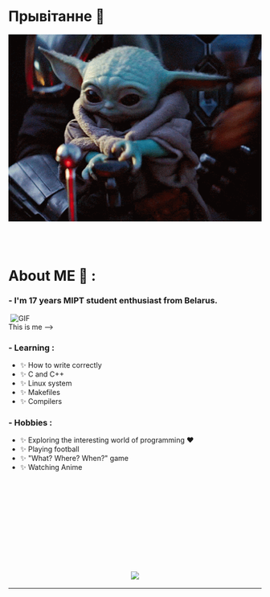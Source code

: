 # Прывітанне 👋

<div align="center">
<img hight="300" width="700" alt="GIF" align="center" src="https://github.com/StaVan28/StaVan28/blob/master/assets/hi.gif">
</div>

</br>
</br>
</br>


# About ME 💬 :

### - I'm 17 years MIPT student enthusiast from Belarus. 

<img hight="400" width="500" alt="GIF" align="right" src="https://github.com/StaVan28/StaVan28/blob/master/assets/Howard.gif">

This is me -->

### - Learning :
- ✨ How to write correctly 
- ✨ C and C++  
- ✨ Linux system 
- ✨ Makefiles 
- ✨ Compilers

### - Hobbies : 
- ✨ Exploring the interesting world of programming ❤
- ✨ Playing football
- ✨ "What? Where? When?" game
- ✨ Watching Anime

</br>
</br>
</br>



</br>
</br>
</br>
</br>
</br>
</br>
</br>



<p align="center" >  
  <a href="https://github.com/anuraghazra/github-readme-stats"> 
<img  src="https://github-readme-stats.vercel.app/api?username=Xx-Ashutosh-xX&&show_icons=true&theme=radical"/>
  </a>
  </p>

*************

